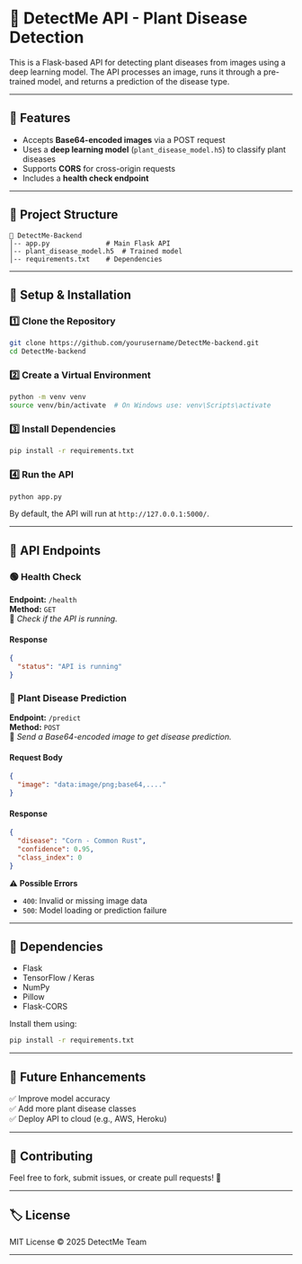 # 🌿 DetectMe API - Plant Disease Detection  

This is a Flask-based API for detecting plant diseases from images using a deep learning model. The API processes an image, runs it through a pre-trained model, and returns a prediction of the disease type.  

---

## 🚀 Features  
- Accepts **Base64-encoded images** via a POST request  
- Uses a **deep learning model** (`plant_disease_model.h5`) to classify plant diseases  
- Supports **CORS** for cross-origin requests  
- Includes a **health check endpoint**  

---

## 📂 Project Structure  
```
📁 DetectMe-Backend
│-- app.py              # Main Flask API
│-- plant_disease_model.h5  # Trained model
│-- requirements.txt    # Dependencies
```

---

## 🔧 Setup & Installation  

### 1️⃣ Clone the Repository  
```bash
git clone https://github.com/yourusername/DetectMe-backend.git
cd DetectMe-backend
```

### 2️⃣ Create a Virtual Environment  
```bash
python -m venv venv
source venv/bin/activate  # On Windows use: venv\Scripts\activate
```

### 3️⃣ Install Dependencies  
```bash
pip install -r requirements.txt
```

### 4️⃣ Run the API  
```bash
python app.py
```

By default, the API will run at `http://127.0.0.1:5000/`.

---

## 📡 API Endpoints  

### 🟢 Health Check  
**Endpoint:** `/health`  
**Method:** `GET`  
📌 *Check if the API is running.*  
#### Response  
```json
{
  "status": "API is running"
}
```

### 🌱 Plant Disease Prediction  
**Endpoint:** `/predict`  
**Method:** `POST`  
📌 *Send a Base64-encoded image to get disease prediction.*  
#### Request Body  
```json
{
  "image": "data:image/png;base64,...."
}
```

#### Response  
```json
{
  "disease": "Corn - Common Rust",
  "confidence": 0.95,
  "class_index": 0
}
```

⚠ **Possible Errors**  
- `400`: Invalid or missing image data  
- `500`: Model loading or prediction failure  

---

## 📜 Dependencies  
- Flask  
- TensorFlow / Keras  
- NumPy  
- Pillow  
- Flask-CORS  

Install them using:  
```bash
pip install -r requirements.txt
```

---

## 🔗 Future Enhancements  
✅ Improve model accuracy  
✅ Add more plant disease classes  
✅ Deploy API to cloud (e.g., AWS, Heroku)  

---

## 🤝 Contributing  
Feel free to fork, submit issues, or create pull requests! 🚀  

---

## 🏷 License  
MIT License © 2025 DetectMe Team  

---
